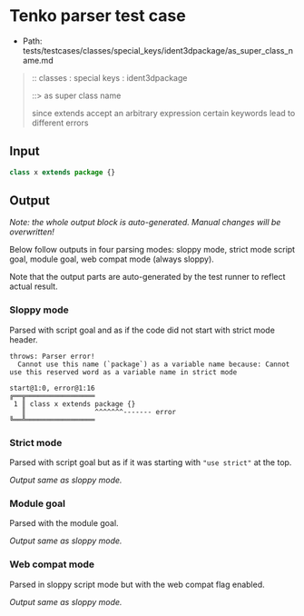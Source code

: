 # Tenko parser test case

- Path: tests/testcases/classes/special_keys/ident3dpackage/as_super_class_name.md

> :: classes : special keys : ident3dpackage
>
> ::> as super class name
>
> since extends accept an arbitrary expression certain keywords lead to different errors

## Input

`````js
class x extends package {}
`````

## Output

_Note: the whole output block is auto-generated. Manual changes will be overwritten!_

Below follow outputs in four parsing modes: sloppy mode, strict mode script goal, module goal, web compat mode (always sloppy).

Note that the output parts are auto-generated by the test runner to reflect actual result.

### Sloppy mode

Parsed with script goal and as if the code did not start with strict mode header.

`````
throws: Parser error!
  Cannot use this name (`package`) as a variable name because: Cannot use this reserved word as a variable name in strict mode

start@1:0, error@1:16
╔══╦═════════════════
 1 ║ class x extends package {}
   ║                 ^^^^^^^------- error
╚══╩═════════════════

`````

### Strict mode

Parsed with script goal but as if it was starting with `"use strict"` at the top.

_Output same as sloppy mode._

### Module goal

Parsed with the module goal.

_Output same as sloppy mode._

### Web compat mode

Parsed in sloppy script mode but with the web compat flag enabled.

_Output same as sloppy mode._
